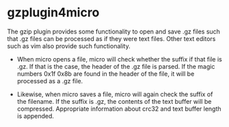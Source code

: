# gzplugin4micro
The gzip plugin provides some functionality to open and save .gz files
such that .gz files can be processed as if they were text files. Other
text editors such as vim also provide such functionality.

* When micro opens a file, micro will check whether the suffix if that
  file is .gz. If that is the case, the header of the .gz file is
  parsed. If the magic numbers 0x1f 0x8b are found in the header of
  the file, it will be processed as a .gz file.

* Likewise, when micro saves a file, micro will again check the suffix
  of the filename. If the suffix is .gz, the contents of the text
  buffer will be compressed. Appropriate information about crc32 and
  text buffer length is appended.
